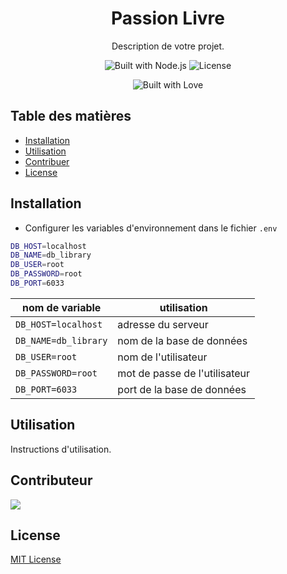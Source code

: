 <!-- Header -->
<h1 align="center">Passion Livre</h1>
<p align="center">
  Description de votre projet.
</p>

<!-- Badges -->
<p align="center">
  <img src="https://img.shields.io/badge/Built%20with-Node.js-green" alt="Built with Node.js">
  <img src="https://img.shields.io/github/license/philippe-hjik/PassionLivre" alt="License">
</p>
<!-- Build with love -->
<p align="center">
  <img src="https://forthebadge.com/images/badges/built-with-love.svg" alt="Built with Love">
</p>

<!-- Table of Contents -->
## Table des matières
- [Installation](#installation)
- [Utilisation](#utilisation)
- [Contribuer](#contribuer)
- [License](#license)

<!-- Installation -->
## Installation
- Configurer les variables d'environnement dans le fichier `.env`
```bash
DB_HOST=localhost
DB_NAME=db_library
DB_USER=root
DB_PASSWORD=root
DB_PORT=6033
```
|  nom de variable  |          utilisation          |
|-------------------|-------------------------------|
|`DB_HOST=localhost`| adresse du serveur            |
|`DB_NAME=db_library` | nom de la base de données     |
|`DB_USER=root`     | nom de l'utilisateur          |
|`DB_PASSWORD=root` | mot de passe de l'utilisateur |
|`DB_PORT=6033`     | port de la base de données     |

<!-- Utilisation -->
## Utilisation
Instructions d'utilisation.

<!-- Contribuer -->
## Contributeur
<img src="https://contrib.rocks/image?repo=philippe-hjik/PassionLivre">

<!-- License -->
## License
[MIT License](LICENSE)
